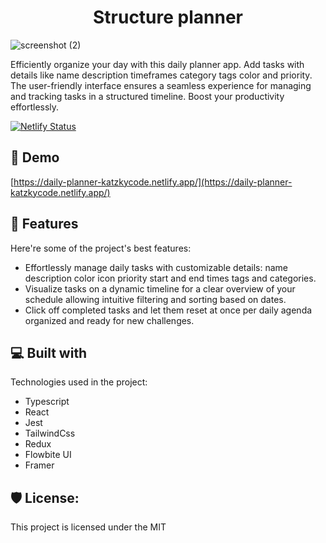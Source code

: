<h1 align="center" id="title">Structure planner</h1>

![screenshot (2)](https://github.com/karolkawski/Structure-planner/assets/9118196/43baa43e-1abb-4edf-92ee-b002e40d3148)

<p id="description">Efficiently organize your day with this daily planner app. Add tasks with details like name description timeframes category tags color and priority. The user-friendly interface ensures a seamless experience for managing and tracking tasks in a structured timeline. Boost your productivity effortlessly.</p>

[![Netlify Status](https://api.netlify.com/api/v1/badges/7c4b3bad-11d9-4ec4-b857-da2a4e654d34/deploy-status)](https://app.netlify.com/sites/daily-planner-katzkycode/deploys)

<h2>🚀 Demo</h2>

[https://daily-planner-katzkycode.netlify.app/](https://daily-planner-katzkycode.netlify.app/)


  
  
<h2>🧐 Features</h2>

Here're some of the project's best features:

*   Effortlessly manage daily tasks with customizable details: name description color icon priority start and end times tags and categories.
*   Visualize tasks on a dynamic timeline for a clear overview of your schedule allowing intuitive filtering and sorting based on dates.
*   Click off completed tasks and let them reset at once per daily agenda organized and ready for new challenges.

  
  
<h2>💻 Built with</h2>

Technologies used in the project:

*   Typescript
*   React
*   Jest
*   TailwindCss
*   Redux
*   Flowbite UI
*   Framer

<h2>🛡️ License:</h2>

This project is licensed under the MIT
